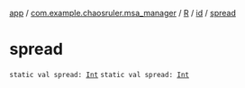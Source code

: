[app](../../../index.md) / [com.example.chaosruler.msa_manager](../../index.md) / [R](../index.md) / [id](index.md) / [spread](.)

# spread

`static val spread: `[`Int`](https://kotlinlang.org/api/latest/jvm/stdlib/kotlin/-int/index.html)
`static val spread: `[`Int`](https://kotlinlang.org/api/latest/jvm/stdlib/kotlin/-int/index.html)
